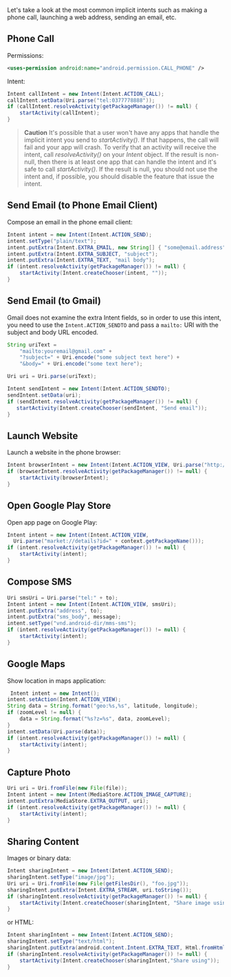 Let's take a look at the most common implicit intents such as making a phone call, launching a web address, sending an email, etc.

## Phone Call

Permissions:

```xml
<uses-permission android:name="android.permission.CALL_PHONE" />
```

Intent:

```java
Intent callIntent = new Intent(Intent.ACTION_CALL);
callIntent.setData(Uri.parse("tel:0377778888"));
if (callIntent.resolveActivity(getPackageManager()) != null) {
    startActivity(callIntent);
}
```
>**Caution** It's possible that a user won't have any apps that handle the implicit intent you send to *startActivity()*. If that happens, the call will fail and your app will crash. To verify that an activity will receive the intent, call *resolveActivity()* on your *Intent* object. If the result is non-null, then there is at least one app that can handle the intent and it's safe to call *startActivity()*. If the result is null, you should not use the intent and, if possible, you should disable the feature that issue the intent.
## Send Email (to Phone Email Client)

Compose an email in the phone email client:

```java
Intent intent = new Intent(Intent.ACTION_SEND);
intent.setType("plain/text");
intent.putExtra(Intent.EXTRA_EMAIL, new String[] { "some@email.address" });
intent.putExtra(Intent.EXTRA_SUBJECT, "subject");
intent.putExtra(Intent.EXTRA_TEXT, "mail body");
if (intent.resolveActivity(getPackageManager()) != null) {
    startActivity(Intent.createChooser(intent, ""));
}
```

## Send Email (to Gmail)

Gmail does not examine the extra Intent fields, so in order to use this intent, you need to use the `Intent.ACTION_SENDTO` and pass a `mailto:` URI with the subject and body URL encoded.

```java
String uriText =
    "mailto:youremail@gmail.com" + 
    "?subject=" + Uri.encode("some subject text here") + 
    "&body=" + Uri.encode("some text here");

Uri uri = Uri.parse(uriText);

Intent sendIntent = new Intent(Intent.ACTION_SENDTO);
sendIntent.setData(uri);
if (sendIntent.resolveActivity(getPackageManager()) != null) {
   startActivity(Intent.createChooser(sendIntent, "Send email")); 
}
```

## Launch Website

Launch a website in the phone browser:

```java
Intent browserIntent = new Intent(Intent.ACTION_VIEW, Uri.parse("http://www.google.com"));
if (browserIntent.resolveActivity(getPackageManager()) != null) {
    startActivity(browserIntent);
}
```

## Open Google Play Store

Open app page on Google Play:

```java
Intent intent = new Intent(Intent.ACTION_VIEW, 
  Uri.parse("market://details?id=" + context.getPackageName()));
if (intent.resolveActivity(getPackageManager()) != null) {
    startActivity(intent);
}

```

## Compose SMS

```java
Uri smsUri = Uri.parse("tel:" + to);
Intent intent = new Intent(Intent.ACTION_VIEW, smsUri);
intent.putExtra("address", to);
intent.putExtra("sms_body", message);
intent.setType("vnd.android-dir/mms-sms");
if (intent.resolveActivity(getPackageManager()) != null) {
    startActivity(intent);
}
```

## Google Maps
 
Show location in maps application:

```java
 Intent intent = new Intent();
intent.setAction(Intent.ACTION_VIEW);
String data = String.format("geo:%s,%s", latitude, longitude);
if (zoomLevel != null) {
    data = String.format("%s?z=%s", data, zoomLevel);
}
intent.setData(Uri.parse(data));
if (intent.resolveActivity(getPackageManager()) != null) {
    startActivity(intent);
}

```

## Capture Photo

```java
Uri uri = Uri.fromFile(new File(file));
Intent intent = new Intent(MediaStore.ACTION_IMAGE_CAPTURE);
intent.putExtra(MediaStore.EXTRA_OUTPUT, uri);
if (intent.resolveActivity(getPackageManager()) != null) {
    startActivity(intent);
}

```

## Sharing Content

Images or binary data:

```java
Intent sharingIntent = new Intent(Intent.ACTION_SEND);
sharingIntent.setType("image/jpg");
Uri uri = Uri.fromFile(new File(getFilesDir(), "foo.jpg"));
sharingIntent.putExtra(Intent.EXTRA_STREAM, uri.toString());
if (sharingIntent.resolveActivity(getPackageManager()) != null) {
    startActivity(Intent.createChooser(sharingIntent, "Share image using"));
}
```

or HTML:

```java
Intent sharingIntent = new Intent(Intent.ACTION_SEND);
sharingIntent.setType("text/html");
sharingIntent.putExtra(android.content.Intent.EXTRA_TEXT, Html.fromHtml("<p>This is the text shared.</p>"));
if (sharingIntent.resolveActivity(getPackageManager()) != null) {
    startActivity(Intent.createChooser(sharingIntent,"Share using"));
}
```